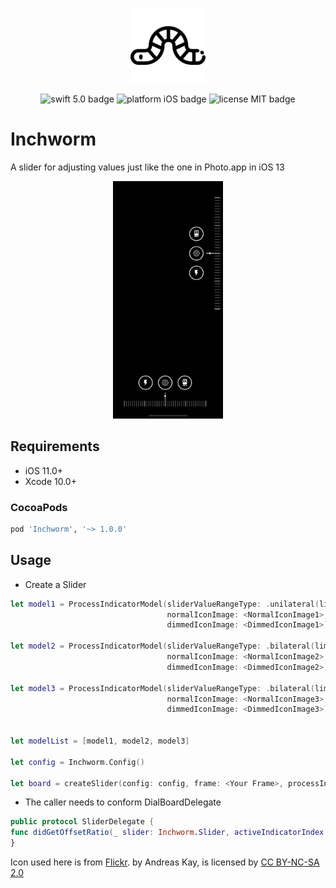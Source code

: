 <p align="center">
    <img src="Images/logo.png" height="120" max-width="90%" alt="Inchworm" />
</p>

<p align="center">
    <img src="https://img.shields.io/badge/swift-5.0-orange.svg" alt="swift 5.0 badge" />
    <img src="https://img.shields.io/badge/platform-iOS-lightgrey.svg" alt="platform iOS badge" />
    <img src="https://img.shields.io/badge/license-MIT-black.svg" alt="license MIT badge" />   
</p>

# Inchworm

A slider for adjusting values just like the one in Photo.app in iOS 13

<p align="center">
    <img src="Images/demo.png" height="380" alt="Inchworm" />
</p>

## Requirements
* iOS 11.0+
* Xcode 10.0+

### CocoaPods

```ruby
pod 'Inchworm', '~> 1.0.0'
```

## Usage

* Create a Slider

``` swift
let model1 = ProcessIndicatorModel(sliderValueRangeType: .unilateral(limit: 30),
                                   normalIconImage: <NormalIconImage1>,
                                   dimmedIconImage: <DimmedIconImage1>)

let model2 = ProcessIndicatorModel(sliderValueRangeType: .bilateral(limit: 40),
                                   normalIconImage: <NormalIconImage2>,
                                   dimmedIconImage: <DimmedIconImage2>)

let model3 = ProcessIndicatorModel(sliderValueRangeType: .bilateral(limit: 50),
                                   normalIconImage: <NormalIconImage3>,
                                   dimmedIconImage: <DimmedIconImage3>)


let modelList = [model1, model2, model3]

let config = Inchworm.Config()

let board = createSlider(config: config, frame: <Your Frame>, processIndicatorModels: modelList, activeIndex: 1)
```

* The caller needs to conform DialBoardDelegate
```swift
public protocol SliderDelegate {
func didGetOffsetRatio(_ slider: Inchworm.Slider, activeIndicatorIndex: Int, offsetRatio: Float)
}
```

<div>Icon used here is from <a href="https://www.flickr.com/photos/andreaskay/47331947062" title="Flickr">Flickr</a>. by Andreas Kay, is licensed by <a href="https://creativecommons.org/licenses/by-nc-sa/2.0/" title="Attribution-NonCommercial-ShareAlike 2.0 Generic" target="_blank">CC BY-NC-SA 2.0</a></div>
